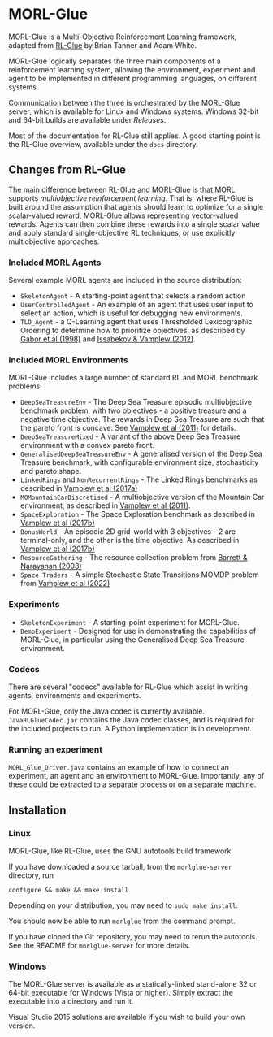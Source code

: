 # MORL-Glue

MORL-Glue is a Multi-Objective Reinforcement Learning framework, adapted from [RL-Glue][rl-glue] by Brian Tanner and Adam White.

MORL-Glue logically separates the three main components of a reinforcement learning system, allowing the environment, experiment and agent to be implemented in different programming languages, on different systems.

Communication between the three is orchestrated by the MORL-Glue server, which is available for Linux and Windows systems. Windows 32-bit and 64-bit builds are available under *Releases*.

Most of the documentation for RL-Glue still applies. A good starting point is the RL-Glue overview, available under the `docs` directory.

## Changes from RL-Glue
The main difference between RL-Glue and MORL-Glue is that MORL supports *multiobjective reinforcement learning*. That is, where RL-Glue is built around the assumption that agents should learn to optimize for a single  scalar-valued reward, MORL-Glue allows representing vector-valued rewards. Agents can then combine these rewards into a single scalar value and apply standard single-objective RL techniques, or use explicitly multiobjective approaches.


### Included MORL Agents

Several example MORL agents are included in the source distribution:

- `SkeletonAgent` - A starting-point agent that selects a random action
- `UserControlledAgent` - An example of an agent that uses user input to select an action, which is useful for debugging new environments.
- `TLO_Agent` - a Q-Learning agent that uses Thresholded Lexicographic Ordering to determine how to prioritize objectives, as described by [Gabor et al (1998)][gabor1998] and [Issabekov & Vamplew (2012)][issabekov2012].
  

### Included MORL Environments

MORL-Glue includes a large number of standard RL and MORL benchmark problems:

- `DeepSeaTreasureEnv` - The Deep Sea Treasure episodic multiobjective benchmark problem, with two objectives - a positive treasure and a negative time objective. The rewards in Deep Sea Treasure are such that the pareto front is concave. See [Vamplew et al (2011)][vamplew2011] for details.
- `DeepSeaTreasureMixed` - A variant of the above Deep Sea Treasure environment with a convex pareto front.
- `GeneralisedDeepSeaTreasureEnv` - A generalised version of the Deep Sea Treasure benchmark, with configurable environment size, stochasticity and pareto shape.
- `LinkedRings` and `NonRecurrentRings` - The Linked Rings benchmarks as described in [Vamplew et al (2017a)][vamplew2017a]
- `MOMountainCarDiscretised` - A multiobjective version of the Mountain Car environment, as described in [Vamplew et al (2011)][vamplew2011].
- `SpaceExploration` - The Space Exploration benchmark as described in [Vamplew et al (2017b)][vamplew2017b]
- `BonusWorld` - An episodic 2D grid-world with 3 objectives - 2 are terminal-only, and the other is the time objective. As described in [Vamplew et al (2017b)][vamplew2017b]
- `ResourceGathering` - The resource collection problem from [Barrett & Narayanan (2008)][barrett2008]
- `Space Traders` - A simple Stochastic State Transitions MOMDP problem from [Vamplew et al (2022)][vamplew2022]

### Experiments

- `SkeletonExperiment` - A starting-point experiment for MORL-Glue.
- `DemoExperiment` - Designed for use in demonstrating the capabilities of MORL-Glue, in particular using the Generalised Deep Sea Treasure environment.

### Codecs

There are several "codecs" available for RL-Glue which assist in writing agents, environments and experiments.

For MORL-Glue, only the Java codec is currently available.
`JavaRLGlueCodec.jar` contains the Java codec classes, and is required for the included projects to run. A Python implementation is in development.

### Running an experiment
`MORL_Glue_Driver.java` contains an example of how to connect an experiment, an agent and an environment to MORL-Glue. Importantly, any of these could be extracted to a separate process or on a separate machine.

## Installation

### Linux

MORL-Glue, like RL-Glue, uses the GNU autotools build framework.

If you have downloaded a source tarball, from the `morlglue-server` directory, run

```
configure && make && make install
```

Depending on your distribution, you may need to `sudo make install`.

You should now be able to run `morlglue` from the command prompt.

If you have cloned the Git repository, you may need to rerun the autotools. See the README for `morlglue-server` for more details.

### Windows

The MORL-Glue server is available as a statically-linked stand-alone 32 or 64-bit executable for Windows (Vista or higher). 
Simply extract the executable into a directory and run it.

Visual Studio 2015 solutions are available if you wish to build your own version.

[rl-glue]: http://glue.rl-community.org/wiki/Main_Page
[aligned-ai]: https://www.researchgate.net/publication/319020316_Human-Aligned_Artificial_Intelligence_is_a_Multiobjective_Problem "Human-Aligned Artificial Intelligence is a Multiobjective Problem"
[vamplew2011]: https://www.researchgate.net/publication/220343783_Empirical_evaluation_methods_for_multiobjective_reinforcement_learning_algorithms "Empirical evaluation methods for multiobjective reinforcement learning algorithms"
[vamplew2017a]: https://doi.org/10.1016/j.neucom.2016.08.152 "Steering approaches to Pareto-optimal multiobjective reinforcement learning"
[vamplew2017b]: https://doi.org/10.1016/j.neucom.2016.09.141 "Softmax exploration strategies for multiobjective reinforcement learning"
[barrett2008]: https://doi.org/10.1145/1390156.1390162 "Learning all optimal policies with multiple criteria"
[gabor1998]: http://dl.acm.org/citation.cfm?id=657298 "Multi-criteria Reinforcement Learning"
[issabekov2012]: http://dx.doi.org/10.1007/978-3-642-35101-3_53 "An Empirical Comparison of Two Common Multiobjective Reinforcement Learning Algorithms"
[vamplew2022]: https://doi.org/10.1007/s00521-021-05859-1 "The impact of environmental stochasticity on value-based multiobjective reinforcement learning"